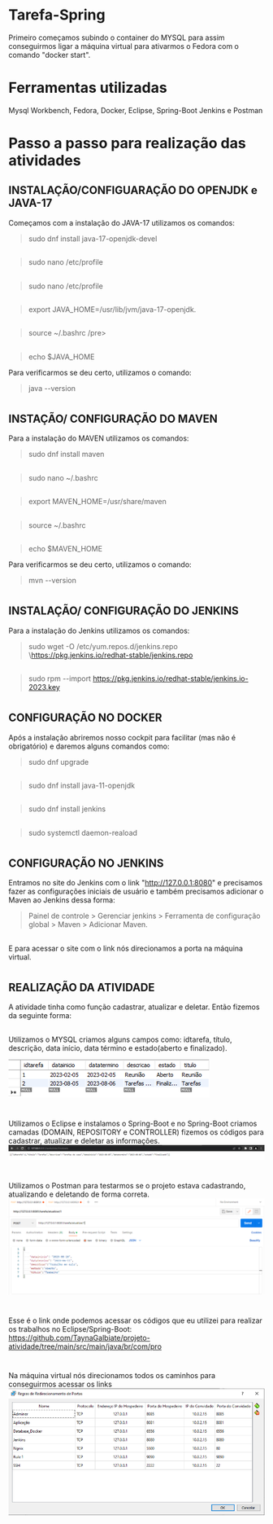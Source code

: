 # Tarefa-Spring 

Primeiro começamos subindo o container do MYSQL para assim conseguirmos ligar a máquina virtual para ativarmos o Fedora com o comando "docker start".
#

# Ferramentas utilizadas
Mysql Workbench, Fedora, Docker, Eclipse, Spring-Boot Jenkins e Postman
#

# Passo a passo para realização das atividades

## INSTALAÇÃO/CONFIGUARAÇÃO DO OPENJDK e JAVA-17 

Começamos com a instalação do JAVA-17 utilizamos os comandos:
> sudo dnf install java-17-openjdk-devel
##
> sudo nano /etc/profile
##
>sudo nano /etc/profile
##
>export JAVA_HOME=/usr/lib/jvm/java-17-openjdk.
##
>source ~/.bashrc /pre>
##
>echo $JAVA_HOME

Para verificarmos se deu certo, utilizamos o comando:
>java --version
#


## INSTAÇÃO/ CONFIGURAÇÃO DO MAVEN

Para a instalação do MAVEN utilizamos os comandos:

>sudo dnf install maven
##
>sudo nano ~/.bashrc
##
>export MAVEN_HOME=/usr/share/maven
##
>source ~/.bashrc 
##
>echo $MAVEN_HOME

Para verificarmos se deu certo, utilizamos o comando:
>mvn --version
#

## INSTALAÇÃO/ CONFIGURAÇÃO DO JENKINS

Para a instalação do Jenkins utilizamos os comandos:

>sudo wget -O /etc/yum.repos.d/jenkins.repo \https://pkg.jenkins.io/redhat-stable/jenkins.repo
##
>sudo rpm --import https://pkg.jenkins.io/redhat-stable/jenkins.io-2023.key
#


## CONFIGURAÇÃO NO DOCKER
Após a instalação abriremos nosso cockpit para facilitar (mas não é obrigatório) e daremos alguns comandos como:
>sudo dnf upgrade
##
>sudo dnf install java-11-openjdk
##
>sudo dnf install jenkins
##
>sudo systemctl daemon-reaload

#
## CONFIGURAÇÃO NO JENKINS
Entramos no site do Jenkins com o link "http://127.0.0.1:8080" e precisamos fazer as configurações iniciais de usuário e também precisamos adicionar o Maven ao Jenkins dessa forma:
>Painel de controle > Gerenciar jenkins > Ferramenta de configuração global > Maven > Adicionar Maven.
##
E para acessar o site com o link nós direcionamos a porta na máquina virtual.
#

## REALIZAÇÃO DA ATIVIDADE
A atividade tinha como função cadastrar, atualizar e deletar. Então fizemos da seguinte forma:
##
Utilizamos o MYSQL criamos alguns campos como: idtarefa, título, descrição, data início, data término e estado(aberto e finalizado).

!['Mysql'](./mysql.png)
#
Utilizamos o Eclipse e instalamos o Spring-Boot e no Spring-Boot criamos camadas (DOMAIN, REPOSITORY e CONTROLLER) fizemos os códigos para cadastrar, atualizar e deletar as informações.
!['Testando no navegador'](./teste.png)
#
Utilizamos o Postman para testarmos se o projeto estava cadastrando, atualizando e deletando de forma correta.
!['Testando no Postman'](./postman.png)
#
Esse é o link onde podemos acessar os códigos que eu utilizei para realizar os trabalhos no Eclipse/Spring-Boot: https://github.com/TaynaGalbiate/projeto-atividade/tree/main/src/main/java/br/com/pro
#
Na máquina virtual nós direcionamos todos os caminhos para conseguirmos acessar os links
!['Máquina virtual'](./vm.png)
#
